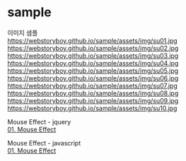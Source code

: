 # sample

이미지 샘플<br>
https://webstoryboy.github.io/sample/assets/img/su01.jpg<br>
https://webstoryboy.github.io/sample/assets/img/su02.jpg<br>
https://webstoryboy.github.io/sample/assets/img/su03.jpg<br>
https://webstoryboy.github.io/sample/assets/img/su04.jpg<br>
https://webstoryboy.github.io/sample/assets/img/su05.jpg<br>
https://webstoryboy.github.io/sample/assets/img/su06.jpg<br>
https://webstoryboy.github.io/sample/assets/img/su07.jpg<br>
https://webstoryboy.github.io/sample/assets/img/su08.jpg<br>
https://webstoryboy.github.io/sample/assets/img/su09.jpg<br>
https://webstoryboy.github.io/sample/assets/img/su10.jpg<br>


Mouse Effect - jquery<br>
<a href="https://webstoryboy.github.io/sample/mouse/mouse01-jquery.html">01. Mouse Effect</a><br>

Mouse Effect - javascript<br>
<a href="https://webstoryboy.github.io/sample/mouse/mouse01-javascript.html">01. Mouse Effect</a>
